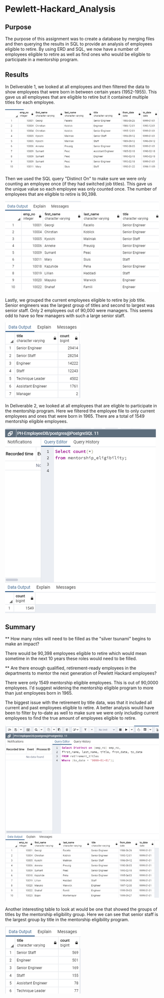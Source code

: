 # Pewlett-Hackard_Analysis

## Purpose
The purpose of this assignment was to create a database by merging files and then querying the results in SQL to provide an analysis of employees eligible to retire. By using ERD and SQL, we now have a number of employees eligible to retire as well as find ones who would be eligible to participate in a mentorship program. 

## Results
In Deliverable 1, we looked at all employees and then filtered the data to show employees that were born in between certain years (1952-1955). This gave us all employees that are eligible to retire but it contained multiple titles for each employee.

 ![](Resources/retirement_titles.PNG)

Then we used the SQL query "Distinct On" to make sure we were only counting an employee once (if they had switched job titles). This gave us the unique value so each employee was only counted once. The number of employees that are eligible to retire is 90,398. 

 ![](Resources/unique_titles.PNG)
 
 Lastly, we grouped the current employees eligible to retire by job title. Senior engineers was the largest group of titles and second to largest was senior staff. Only 2 employees out of 90,000 were managers. This seems odd to have so few managers with such a large senior staff. 

 ![](Resources/retiring_titles.PNG)

 In Deliverable 2, we looked at all employees that are eligble to participate in the mentorship program. Here we filtered the employee file to only current employees and ones that were born in 1965. There are a total of 1549 mentorship eligible employees. 
 
 ![](Resources/mentorship-eligibility.PNG)
 
 ## Summary
 
 ** How many roles will need to be filled as the "silver tsunami" begins to make an impact?
 
 There would be 90,398 employees eligible to retire which would mean sometime in the next 10 years these roles would need to be filled. 
 
 ** Are there enough qualified, retirement-ready employees in the departments to mentor the next generation of Pewlett Hackard employees?
 
 There were only 1549 mentorship eligible employees. This is out of 90,0000 employees. I'd suggest widening the mentorship eligible program to more than just employees born  in 1965.
 
The biggest issue with the retirement by title data, was that it included all current and past employees eligible to retire. A better analysis would have been to filter by to-date as well to make sure we were only including current employees to find the true amount of employees eligible to retire. 
 
  ![](Resources/queryforactualemployees.PNG)

 
Another interesting table to look at would be one that showed the groups of titles by the mentorship eligibility group. Here we can see that senior staff is the largest group by title in the mentorship eligibility program.
 
   ![](Resources/mentorshipbytitle.PNG)

  


